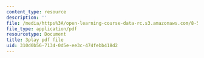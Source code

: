 ```yaml
---
content_type: resource
description: ''
file: /media/https%3A/open-learning-course-data-rc.s3.amazonaws.com/8-591j-systems-biology-fall-2014/310d0b5671340d5eee3c474febb418d2_m41DWardioc.pdf
file_type: application/pdf
resourcetype: Document
title: 3play pdf file
uid: 310d0b56-7134-0d5e-ee3c-474febb418d2
---
```


